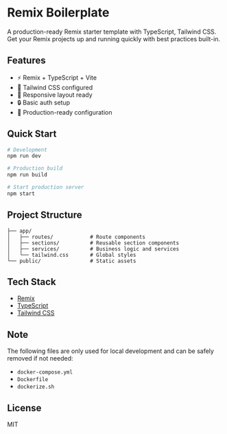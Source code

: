 # Remix Boilerplate

A production-ready Remix starter template with TypeScript, Tailwind CSS. Get your Remix projects up and running quickly with best practices built-in.

## Features

- ⚡️ Remix + TypeScript + Vite
- 🎨 Tailwind CSS configured
- 🐳 Responsive layout ready
- 🔒 Basic auth setup
- 🚀 Production-ready configuration

## Quick Start

```sh
# Development
npm run dev

# Production build
npm run build

# Start production server
npm start
```

## Project Structure

```
├── app/
│   ├── routes/            # Route components
│   ├── sections/          # Reusable section components
│   ├── services/          # Business logic and services
│   └── tailwind.css       # Global styles
└── public/                # Static assets
```

## Tech Stack

- [Remix](https://remix.run/docs)
- [TypeScript](https://www.typescriptlang.org/)
- [Tailwind CSS](https://tailwindcss.com/)

## Note

The following files are only used for local development and can be safely removed if not needed:

- `docker-compose.yml`
- `Dockerfile`
- `dockerize.sh`

## License

MIT
